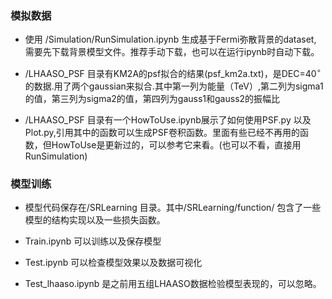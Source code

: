 ### 模拟数据

- 使用 /Simulation/RunSimulation.ipynb 生成基于Fermi弥散背景的dataset, 需要先下载背景模型文件。推荐手动下载，也可以在运行ipynb时自动下载。

- /LHAASO_PSF 目录有KM2A的psf拟合的结果(psf_km2a.txt)，是DEC=40$^\circ$的数据.用了两个gaussian来拟合.其中第一列为能量（TeV）,第二列为sigma1的值，第三列为sigma2的值，第四列为gauss1和gauss2的振幅比

- /LHAASO_PSF 目录有一个HowToUse.ipynb展示了如何使用PSF.py 以及Plot.py,引用其中的函数可以生成PSF卷积函数。里面有些已经不再用的函数，但HowToUse是更新过的，可以参考它来看。(也可以不看，直接用RunSimulation)

### 模型训练

- 模型代码保存在/SRLearning 目录。其中/SRLearning/function/ 包含了一些模型的结构实现以及一些损失函数。

- Train.ipynb 可以训练以及保存模型

- Test.ipynb 可以检查模型效果以及数据可视化

- Test_lhaaso.ipynb 是之前用五组LHAASO数据检验模型表现的，可以忽略。


